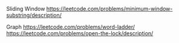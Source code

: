 Sliding Window
https://leetcode.com/problems/minimum-window-substring/description/

Graph
https://leetcode.com/problems/word-ladder/
https://leetcode.com/problems/open-the-lock/description/
